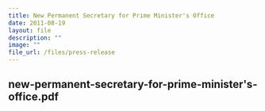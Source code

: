 ```yaml
---
title: New Permanent Secretary for Prime Minister's Office
date: 2011-08-19
layout: file
description: ""
image: ""
file_url: /files/press-release
---
```

new-permanent-secretary-for-prime-minister's-office.pdf
---
